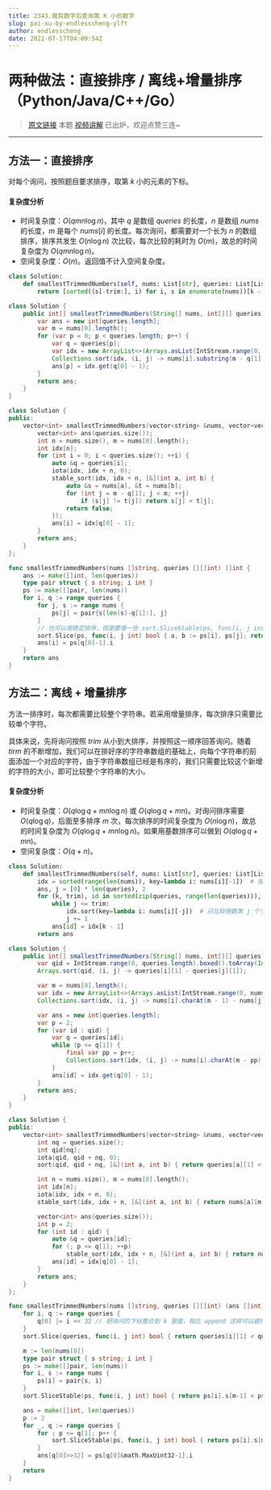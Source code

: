 ```yaml
---
title: 2343.裁剪数字后查询第 K 小的数字
slug: pai-xu-by-endlesscheng-ylft
author: endlesscheng
date: 2022-07-17T04:09:54Z
---
```

# 两种做法：直接排序 / 离线+增量排序（Python/Java/C++/Go）
 
> [原文链接](https://leetcode.cn/problems/query-kth-smallest-trimmed-number/solution/pai-xu-by-endlesscheng-ylft)
本题 [视频讲解](https://www.bilibili.com/video/BV1GV4y1J7kc) 已出炉，欢迎点赞三连~

---

## 方法一：直接排序

对每个询问，按照题目要求排序，取第 $k$ 小的元素的下标。

#### 复杂度分析

- 时间复杂度：$O(qmn\log n)$，其中 $q$ 是数组 $\textit{queries}$ 的长度，$n$ 是数组 $\textit{nums}$ 的长度，$m$ 是每个 $\textit{nums}[i]$ 的长度。每次询问，都需要对一个长为 $n$ 的数组排序，排序共发生 $O(n\log n)$ 次比较，每次比较的耗时为 $O(m)$，故总的时间复杂度为 $O(qmn\log n)$。
- 空间复杂度：$O(n)$。返回值不计入空间复杂度。

```py [sol1-Python3]
class Solution:
    def smallestTrimmedNumbers(self, nums: List[str], queries: List[List[int]]) -> List[int]:
        return [sorted((s[-trim:], i) for i, s in enumerate(nums))[k - 1][1] for k, trim in queries]
```

```java [sol1-Java]
class Solution {
    public int[] smallestTrimmedNumbers(String[] nums, int[][] queries) {
        var ans = new int[queries.length];
        var m = nums[0].length();
        for (var p = 0; p < queries.length; p++) {
            var q = queries[p];
            var idx = new ArrayList<>(Arrays.asList(IntStream.range(0, nums.length).boxed().toArray(Integer[]::new)));
            Collections.sort(idx, (i, j) -> nums[i].substring(m - q[1]).compareTo(nums[j].substring(m - q[1]))); // 稳定排序
            ans[p] = idx.get(q[0] - 1);
        }
        return ans;
    }
}
```

```cpp [sol1-C++]
class Solution {
public:
    vector<int> smallestTrimmedNumbers(vector<string> &nums, vector<vector<int>> &queries) {
        vector<int> ans(queries.size());
        int n = nums.size(), m = nums[0].length();
        int idx[n];
        for (int i = 0; i < queries.size(); ++i) {
            auto &q = queries[i];
            iota(idx, idx + n, 0);
            stable_sort(idx, idx + n, [&](int a, int b) {
                auto &s = nums[a], &t = nums[b];
                for (int j = m - q[1]; j < m; ++j)
                    if (s[j] != t[j]) return s[j] < t[j];
                return false;
            });
            ans[i] = idx[q[0] - 1];
        }
        return ans;
    }
};
```

```go [sol1-Go]
func smallestTrimmedNumbers(nums []string, queries [][]int) []int {
	ans := make([]int, len(queries))
	type pair struct { s string; i int }
	ps := make([]pair, len(nums))
	for i, q := range queries {
		for j, s := range nums {
			ps[j] = pair{s[len(s)-q[1]:], j}
		}
		// 也可以用稳定排序，但是要慢一些 sort.SliceStable(ps, func(i, j int) bool { return ps[i].s < ps[j].s })
		sort.Slice(ps, func(i, j int) bool { a, b := ps[i], ps[j]; return a.s < b.s || a.s == b.s && a.i < b.i })
		ans[i] = ps[q[0]-1].i
	}
	return ans
}
```

## 方法二：离线 + 增量排序

方法一排序时，每次都需要比较整个字符串。若采用增量排序，每次排序只需要比较单个字符。

具体来说，先将询问按照 $\textit{trim}$ 从小到大排序，并按照这一顺序回答询问。随着 $\textit{tirm}$ 的不断增加，我们可以在排好序的字符串数组的基础上，向每个字符串的前面添加一个对应的字符，由于字符串数组已经是有序的，我们只需要比较这个新增的字符的大小，即可比较整个字符串的大小。

#### 复杂度分析

- 时间复杂度：$O(q\log q+mn\log n)$ 或 $O(q\log q+mn)$。对询问排序需要 $O(q\log q)$，后面至多排序 $m$ 次，每次排序的时间复杂度为 $O(n\log n)$，故总的时间复杂度为 $O(q\log q+mn\log n)$。如果用基数排序可以做到 $O(q\log q+mn)$。
- 空间复杂度：$O(q+n)$。

```py [sol2-Python3]
class Solution:
    def smallestTrimmedNumbers(self, nums: List[str], queries: List[List[int]]) -> List[int]:
        idx = sorted(range(len(nums)), key=lambda i: nums[i][-1])  # 按照最后一个字符排序
        ans, j = [0] * len(queries), 2
        for (k, trim), id in sorted(zip(queries, range(len(queries))), key=lambda q: q[0][1]):  # 按 trim 排序
            while j <= trim:
                idx.sort(key=lambda i: nums[i][-j])  # 只比较倒数第 j 个字符的大小
                j += 1
            ans[id] = idx[k - 1]
        return ans
```

```java [sol2-Java]
class Solution {
    public int[] smallestTrimmedNumbers(String[] nums, int[][] queries) {
        var qid = IntStream.range(0, queries.length).boxed().toArray(Integer[]::new);
        Arrays.sort(qid, (i, j) -> queries[i][1] - queries[j][1]);

        var m = nums[0].length();
        var idx = new ArrayList<>(Arrays.asList(IntStream.range(0, nums.length).boxed().toArray(Integer[]::new)));
        Collections.sort(idx, (i, j) -> nums[i].charAt(m - 1) - nums[j].charAt(m - 1)); // 稳定排序

        var ans = new int[queries.length];
        var p = 2;
        for (var id : qid) {
            var q = queries[id];
            while (p <= q[1]) {
                final var pp = p++;
                Collections.sort(idx, (i, j) -> nums[i].charAt(m - pp) - nums[j].charAt(m - pp)); // 稳定排序
            }
            ans[id] = idx.get(q[0] - 1);
        }
        return ans;
    }
}
```

```cpp [sol2-C++]
class Solution {
public:
    vector<int> smallestTrimmedNumbers(vector<string> &nums, vector<vector<int>> &queries) {
        int nq = queries.size();
        int qid[nq];
        iota(qid, qid + nq, 0);
        sort(qid, qid + nq, [&](int a, int b) { return queries[a][1] < queries[b][1]; });

        int n = nums.size(), m = nums[0].length();
        int idx[n];
        iota(idx, idx + n, 0);
        stable_sort(idx, idx + n, [&](int a, int b) { return nums[a][m - 1] < nums[b][m - 1]; });

        vector<int> ans(queries.size());
        int p = 2;
        for (int id : qid) {
            auto &q = queries[id];
            for (; p <= q[1]; ++p)
                stable_sort(idx, idx + n, [&](int a, int b) { return nums[a][m - p] < nums[b][m - p]; });
            ans[id] = idx[q[0] - 1];
        }
        return ans;
    }
};
```

```go [sol2-Go]
func smallestTrimmedNumbers(nums []string, queries [][]int) (ans []int) {
	for i, q := range queries {
		q[0] |= i << 32 // 把询问的下标整合到 k 里面，相比 append 这样可以避免扩容
	}
	sort.Slice(queries, func(i, j int) bool { return queries[i][1] < queries[j][1] }) // 按 trim 排序

	m := len(nums[0])
	type pair struct { s string; i int }
	ps := make([]pair, len(nums))
	for i, s := range nums {
		ps[i] = pair{s, i}
	}
	sort.SliceStable(ps, func(i, j int) bool { return ps[i].s[m-1] < ps[j].s[m-1] }) // 按照最后一个字符排序

	ans = make([]int, len(queries))
	p := 2
	for _, q := range queries {
		for ; p <= q[1]; p++ {
			sort.SliceStable(ps, func(i, j int) bool { return ps[i].s[m-p] < ps[j].s[m-p] }) // 只比较第 m-p 个字符的大小
		}
		ans[q[0]>>32] = ps[q[0]&math.MaxUint32-1].i
	}
	return
}
```

